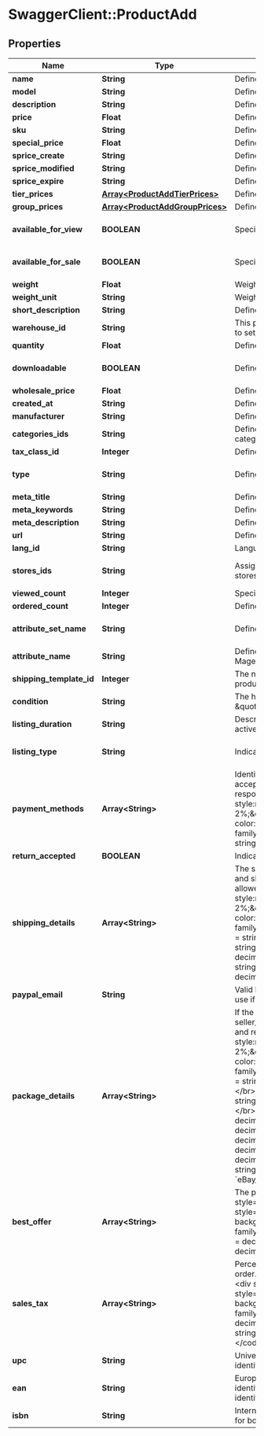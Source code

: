 # SwaggerClient::ProductAdd

## Properties
Name | Type | Description | Notes
------------ | ------------- | ------------- | -------------
**name** | **String** | Defines product&#39;s name that has to be added | 
**model** | **String** | Defines product&#39;s model that has to be added | 
**description** | **String** | Defines product&#39;s description that has to be added | 
**price** | **Float** | Defines product&#39;s price that has to be added | 
**sku** | **String** | Defines product&#39;s sku that has to be added | 
**special_price** | **Float** | Defines product&#39;s model that has to be added | [optional] 
**sprice_create** | **String** | Defines the date of special price creation | [optional] 
**sprice_modified** | **String** | Defines the date of special price modification | [optional] 
**sprice_expire** | **String** | Defines the term of special price offer duration | [optional] 
**tier_prices** | [**Array&lt;ProductAddTierPrices&gt;**](ProductAddTierPrices.md) | Defines product&#39;s tier prices | [optional] 
**group_prices** | [**Array&lt;ProductAddGroupPrices&gt;**](ProductAddGroupPrices.md) | Defines product&#39;s group prices | [optional] 
**available_for_view** | **BOOLEAN** | Specifies the set of visible/invisible products for users | [optional] [default to true]
**available_for_sale** | **BOOLEAN** | Specifies the set of visible/invisible products for sale | [optional] [default to true]
**weight** | **Float** | Weight | [optional] 
**weight_unit** | **String** | Weight Unit | [optional] 
**short_description** | **String** | Defines short description | [optional] 
**warehouse_id** | **String** | This parameter is used for selecting a warehouse where you need to set/modify a product quantity. | [optional] 
**quantity** | **Float** | Defines product&#39;s quantity that has to be added | [optional] 
**downloadable** | **BOOLEAN** | Defines whether the product is downloadable | [optional] [default to false]
**wholesale_price** | **Float** | Defines product&#39;s sale price | [optional] 
**created_at** | **String** | Defines the date of entity creation | [optional] 
**manufacturer** | **String** | Defines product&#39;s manufacturer | [optional] 
**categories_ids** | **String** | Defines product add that is specified by comma-separated categories id | [optional] 
**tax_class_id** | **Integer** | Defines tax classes where entity has to be added | [optional] 
**type** | **String** | Defines product&#39;s type | [optional] [default to &quot;simple&quot;]
**meta_title** | **String** | Defines unique meta title for each entity | [optional] 
**meta_keywords** | **String** | Defines unique meta keywords for each entity | [optional] 
**meta_description** | **String** | Defines unique meta description of a entity | [optional] 
**url** | **String** | Defines unique product&#39;s URL | [optional] 
**lang_id** | **String** | Language id | [optional] 
**stores_ids** | **String** | Assign product to the stores that is specified by comma-separated stores&#39; id | [optional] [default to &quot;0&quot;]
**viewed_count** | **Integer** | Specifies the number of product&#39;s reviews | [optional] 
**ordered_count** | **Integer** | Defines how many times the product was ordered | [optional] 
**attribute_set_name** | **String** | Defines product’s attribute set name in Magento | [optional] [default to &quot;Default&quot;]
**attribute_name** | **String** | Defines product’s attribute name separated with a comma in Magento | [optional] 
**shipping_template_id** | **Integer** | The numeric ID of the shipping template associated with the products in Etsy. | [optional] 
**condition** | **String** | The human-readable label for the condition (e.g., \&quot;New\&quot;). | [optional] 
**listing_duration** | **String** | Describes the number of days the seller wants the listing to be active. Look at cart.info method response for allowed values. | [optional] 
**listing_type** | **String** | Indicates the selling format of the eBay listing. | [optional] [default to &quot;FixedPrice&quot;]
**payment_methods** | **Array&lt;String&gt;** | Identifies the payment method (such as PayPal) that the seller will accept when the buyer pays for the item. Look at cart.info method response for allowed values.&lt;hr&gt;&lt;div style&#x3D;\&quot;font-style:normal\&quot;&gt;Param structure:&lt;div style&#x3D;\&quot;margin-left: 2%;\&quot;&gt;&lt;code style&#x3D;\&quot;padding:0; background-color:#ffffff;font-size:85%;font-family:monospace;\&quot;&gt;payment_methods[0] &#x3D; string&lt;/br&gt;payment_methods[1] &#x3D; string&lt;/br&gt;&lt;/code&gt;&lt;/div&gt;&lt;/div&gt; | [optional] 
**return_accepted** | **BOOLEAN** | Indicates whether the seller allows the buyer to return the item. | [optional] 
**shipping_details** | **Array&lt;String&gt;** | The shipping details, including flat and calculated shipping costs and shipping insurance costs. Look at cart.info method response for allowed values.&lt;hr&gt;&lt;div style&#x3D;\&quot;font-style:normal\&quot;&gt;Param structure:&lt;div style&#x3D;\&quot;margin-left: 2%;\&quot;&gt;&lt;code style&#x3D;\&quot;padding:0; background-color:#ffffff;font-size:85%;font-family:monospace;\&quot;&gt;shipping_details[&lt;b&gt;shipping_type&lt;/b&gt;] &#x3D; string &lt;/br&gt;shipping_details[0][&lt;b&gt;shipping_service&lt;/b&gt;] &#x3D; string&lt;/br&gt;shipping_details[0][&lt;b&gt;shipping_cost&lt;/b&gt;] &#x3D; decimal&lt;/br&gt;shipping_details[1][&lt;b&gt;shipping_service&lt;/b&gt;] &#x3D; string&lt;/br&gt;shipping_details[1][&lt;b&gt;shipping_cost&lt;/b&gt;] &#x3D; decimal&lt;/br&gt;&lt;/code&gt;&lt;/div&gt;&lt;/div&gt; | [optional] 
**paypal_email** | **String** | Valid PayPal email address for the PayPal account that the seller will use if they offer PayPal as a payment method for the listing. | [optional] 
**package_details** | **Array&lt;String&gt;** | If the seller is subscribed to \&quot;Business Policies\&quot;, use the seller_profiles instead of the shipping_details, payment_methods and return_accepted params.&lt;hr&gt;&lt;div style&#x3D;\&quot;font-style:normal\&quot;&gt;Param structure:&lt;div style&#x3D;\&quot;margin-left: 2%;\&quot;&gt;&lt;code style&#x3D;\&quot;padding:0; background-color:#ffffff;font-size:85%;font-family:monospace;\&quot;&gt;package_details[&lt;b&gt;measure_unit&lt;/b&gt;] &#x3D; string&lt;/br&gt; Allowed measure_unit values: [English or Metric] &lt;/br&gt; Default: Metric&lt;/br&gt;package_details[&lt;b&gt;weigh_unit&lt;/b&gt;] &#x3D; string&lt;/br&gt; Allowed weigh_unit values: [kg, g, lbs, oz]&lt;/br&gt;package_details[&lt;b&gt;package_depth&lt;/b&gt;] &#x3D; decimal&lt;/br&gt;package_details[&lt;b&gt;package_length&lt;/b&gt;] &#x3D; decimal&lt;/br&gt;package_details[&lt;b&gt;package_width&lt;/b&gt;] &#x3D; decimal&lt;/br&gt;package_details[&lt;b&gt;weight_major&lt;/b&gt;] &#x3D; decimal&lt;/br&gt;package_details[&lt;b&gt;weight_minor&lt;/b&gt;] &#x3D; decimal&lt;/br&gt;package_details[&lt;b&gt;shipping_package&lt;/b&gt;] &#x3D; string&lt;/br&gt; See cart.info method, param &#x60;eBay_shipping_package_details&#x60;&lt;/code&gt;&lt;/div&gt;&lt;/div&gt; | [optional] 
**best_offer** | **Array&lt;String&gt;** | The price at which Best Offers are automatically accepted.&lt;hr&gt;&lt;div style&#x3D;\&quot;font-style:normal\&quot;&gt;Param structure:&lt;div style&#x3D;\&quot;margin-left: 2%;\&quot;&gt;&lt;code style&#x3D;\&quot;padding:0; background-color:#ffffff;font-size:85%;font-family:monospace;\&quot;&gt;best_offer[&lt;b&gt;minimum_offer_price&lt;/b&gt;] &#x3D; decimal&lt;/br&gt;best_offer[&lt;b&gt;auto_accept_price&lt;/b&gt;] &#x3D; decimal&lt;/br&gt;&lt;/code&gt;&lt;/div&gt;&lt;/div&gt; | [optional] 
**sales_tax** | **Array&lt;String&gt;** | Percent of an item&#39;s price to be charged as the sales tax for the order. Look at cart.info method response for allowed values.&lt;hr&gt;&lt;div style&#x3D;\&quot;font-style:normal\&quot;&gt;Param structure:&lt;div style&#x3D;\&quot;margin-left: 2%;\&quot;&gt;&lt;code style&#x3D;\&quot;padding:0; background-color:#ffffff;font-size:85%;font-family:monospace;\&quot;&gt;sales_tax[&lt;b&gt;tax_percent&lt;/b&gt;] &#x3D; decimal (##.###)&lt;/br&gt;sales_tax[&lt;b&gt;tax_state&lt;/b&gt;] &#x3D; string&lt;/br&gt;sales_tax[&lt;b&gt;shipping_inc_in_tax&lt;/b&gt;] &#x3D; bool&lt;/br&gt;&lt;/code&gt;&lt;/div&gt;&lt;/div&gt; | [optional] 
**upc** | **String** | Universal Product Code. A UPC (UPC-A) is a commonly used identifer for many different products. | [optional] 
**ean** | **String** | European Article Number. An EAN is a unique 8 or 13-digit identifier that many industries (such as book publishers) use to identify products. | [optional] 
**isbn** | **String** | International Standard Book Number. An ISBN is a unique identifier for books. | [optional] 


